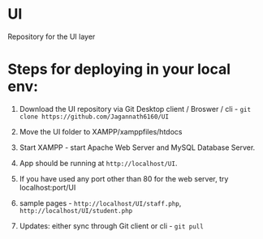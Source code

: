 # UI
Repository for the UI layer

Steps for deploying in your local env:
======================================

1) Download the UI repository via Git Desktop client / Broswer / cli - `git clone https://github.com/Jagannath6160/UI`

2) Move the UI folder to XAMPP/xamppfiles/htdocs

3) Start XAMPP - start Apache Web Server and MySQL Database Server.

4) App should be running at `http://localhost/UI`. 

5) If you have used any port other than 80 for the web server, try localhost:port/UI

6) sample pages - `http://localhost/UI/staff.php`, `http://localhost/UI/student.php`

7) Updates: either sync through Git client or cli - `git pull`
